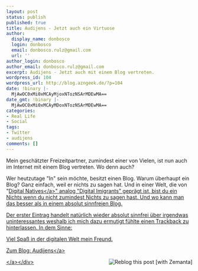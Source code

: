 ```yaml
---
layout: post
status: publish
published: true
title: Audijens - Jetzt auch ein Virtuose
author:
  display_name: donbosco
  login: donbosco
  email: donbosco.rulz@gmail.com
  url: ''
author_login: donbosco
author_email: donbosco.rulz@gmail.com
excerpt: Audijens - Jetzt auch mit einem Blog vertreten.
wordpress_id: 104
wordpress_url: http://blog.azngeek.de/?p=104
date: !binary |-
  MjAwOC0xMi0xMCAyMjoxNTozNSArMDEwMA==
date_gmt: !binary |-
  MjAwOC0xMi0xMCAyMDoxNTozNSArMDEwMA==
categories:
- Real Life
- Social
tags:
- Twitter
- audijens
comments: []
---
```

<p>Mein gesch&auml;tzter Freizeitpartner, zumindest einer von Vielen, ist nun auch im Internet mit einem Blog vertreten. Wo denn auch?</p>
<p>Wer heutzutage "In" sein m&ouml;chte, besitzt einen Blog. Warum &uuml;berhaupt ein Blog? Ganz einfach, weil er nichts zu sagen hat. Und in einer Welt, die von "<a class="zem_slink" title="Digital native" rel="wikipedia" href="http:&#47;&#47;en.wikipedia.org&#47;wiki&#47;Digital_native">Digital Natives<&#47;a>" analog "Digital Imigrants" gepr&auml;gt ist, bist du ein Nichts wenn du nicht zumindest Nichts zu sagen hast. Und wo kann man das besser als in einem absolut sinnfreien Blog.</p>
<p>Der erster Eintrag handelt nat&uuml;rlich wieder absolut sinnfrei &uuml;ber irgendwas uninteressantes weshalb ich mich dazu ermutigt f&uuml;hlte einen Trackback zu hinterlassen. In dem Sinne:</p>
<p>Viel Spa&szlig; in der digitalen Welt mein Freund.</p>
<p>Zum Blog: <a href="http:&#47;&#47;www.audijens.com">Audijens<&#47;a></p>
<div class="zemanta-pixie" style="margin-top: 10px; height: 15px;"><a class="zemanta-pixie-a" title="Zemified by Zemanta" href="http:&#47;&#47;reblog.zemanta.com&#47;zemified&#47;6d53b840-96b3-4d5e-9615-96012d47b8fe&#47;"><img class="zemanta-pixie-img" style="border: medium none; float: right;" src="http:&#47;&#47;img.zemanta.com&#47;reblog_e.png?x-id=6d53b840-96b3-4d5e-9615-96012d47b8fe" alt="Reblog this post [with Zemanta]" &#47;><&#47;a><&#47;div></p>
